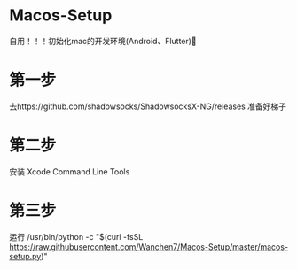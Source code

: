 # Macos-Setup
自用！！！初始化mac的开发环境(Android、Flutter)

# 第一步
 去https://github.com/shadowsocks/ShadowsocksX-NG/releases 准备好梯子
 
# 第二步
 安装 Xcode Command Line Tools
 
# 第三步 
运行 /usr/bin/python -c "$(curl -fsSL https://raw.githubusercontent.com/Wanchen7/Macos-Setup/master/macos-setup.py)"